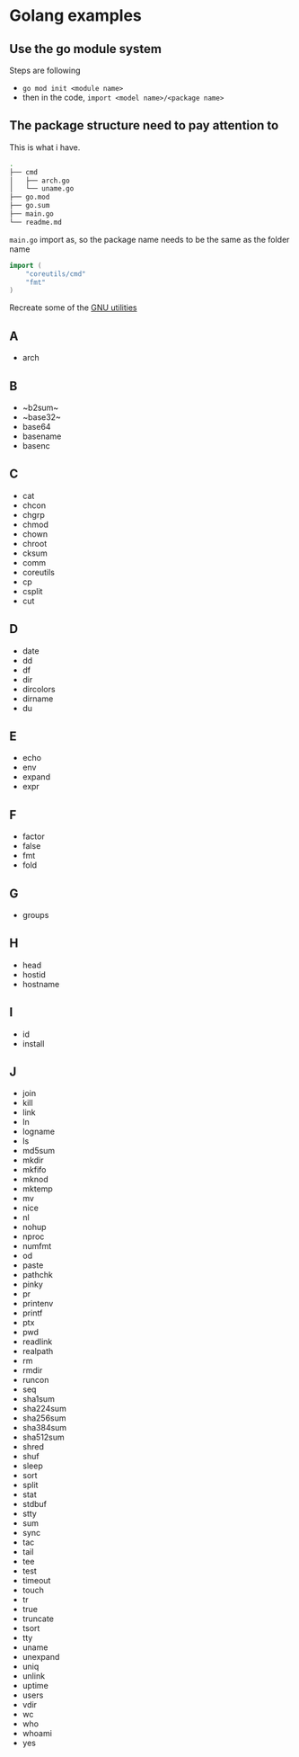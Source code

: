 # Golang examples

## Use the go module system
Steps are following
- `go mod init <module name>`
- then in the code, `import <model name>/<package name>`

## The package structure need to pay attention to
This is what i have.
```sh
.
├── cmd
│   ├── arch.go
│   └── uname.go
├── go.mod
├── go.sum
├── main.go
└── readme.md
```
`main.go` import as, so the package name needs to be the same as the folder name
```go
import (
	"coreutils/cmd"
	"fmt"
)
```


Recreate some of the [GNU utilities](https://github.com/coreutils/coreutils)

## A
- arch

## B
- ~b2sum~
- ~base32~
- base64
- basename
- basenc

## C
- cat
- chcon
- chgrp
- chmod
- chown
- chroot
- cksum
- comm
- coreutils
- cp
- csplit
- cut

## D
- date
- dd
- df
- dir
- dircolors
- dirname
- du

## E
- echo
- env
- expand
- expr

## F
- factor
- false
- fmt
- fold

## G
- groups

## H
- head
- hostid
- hostname

## I
- id
- install

## J
- join
- kill
- link
- ln
- logname
- ls
- md5sum
- mkdir
- mkfifo
- mknod
- mktemp
- mv
- nice
- nl
- nohup
- nproc
- numfmt
- od
- paste
- pathchk
- pinky
- pr
- printenv
- printf
- ptx
- pwd
- readlink
- realpath
- rm
- rmdir
- runcon
- seq
- sha1sum
- sha224sum
- sha256sum
- sha384sum
- sha512sum
- shred
- shuf
- sleep
- sort
- split
- stat
- stdbuf
- stty
- sum
- sync
- tac
- tail
- tee
- test
- timeout
- touch
- tr
- true
- truncate
- tsort
- tty
- uname
- unexpand
- uniq
- unlink
- uptime
- users
- vdir
- wc
- who
- whoami
- yes

